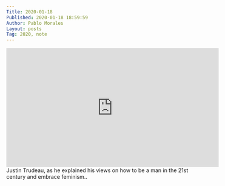 ```yaml
---
Title: 2020-01-18
Published: 2020-01-18 18:59:59
Author: Pablo Morales
Layout: posts
Tag: 2020, note
---
```

<div class="measure db center f5 f4-ns lh-copy">
<iframe width="560" height="315" src="https://www.youtube-nocookie.com/embed/s2wVl9tMZ5E?si=wCmv7SyPf5OR7pdv" title="YouTube video player" frameborder="0" allow="accelerometer; autoplay; clipboard-write; encrypted-media; gyroscope; picture-in-picture; web-share" allowfullscreen></iframe>
   <div markdown="1">
   Justin Trudeau, as he explained his views on how to be a man in the 21st century and embrace feminism..
    </div>
</div>
